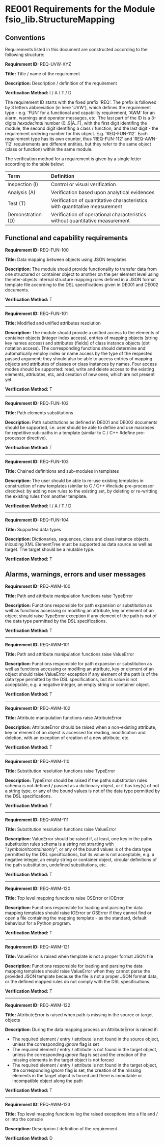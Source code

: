 # RE001 Requirements for the Module fsio_lib.StructureMapping

## Conventions

Requirements listed in this document are constructed according to the following structure:

**Requirement ID:** REQ-UVW-XYZ

**Title:** Title / name of the requirement

**Description:** Description / definition of the requirement

**Verification Method:** I / A / T / D

The requirement ID starts with the fixed prefix 'REQ'. The prefix is followed by 3 letters abbreviation (in here 'UVW'), which defines the requirement type - e.g. 'FUN' for a functional and capability requirement, 'AWM' for an alarm, warnings and operator messages, etc. The last part of the ID is a 3-digits *hexadecimal* number (0..9|A..F), with the first digit identifing the module, the second digit identifing a class / function, and the last digit - the requirement ordering number for this object. E.g. 'REQ-FUN-112'. Each requirement type has its own counter, thus 'REQ-FUN-112' and 'REQ-AWN-112' requirements are different entities, but they refer to the same object (class or function) within the same module.

The verification method for a requirement is given by a single letter according to the table below:

| **Term**          | **Definition**                                                               |
| :---------------- | :--------------------------------------------------------------------------- |
| Inspection (I)    | Control or visual verification                                               |
| Analysis (A)      | Verification based upon analytical evidences                                 |
| Test (T)          | Verification of quantitative characteristics with quantitative measurement   |
| Demonstration (D) | Verification of operational characteristics without quantitative measurement |

## Functional and capability requirements

**Requirement ID:** REQ-FUN-100

**Title:** Data mapping between objects using JSON templates

**Description:** The module should provide functionality to transfer data from one structured or container object to another on the per element level using theinter-objects internal structure mapping rules defined in a JSON format template file according to the DSL specifications given in DE001 and DE002 documents.

**Verification Method:** T

---

**Requirement ID:** REQ-FUN-101

**Title:** Modified and unified attributes resolution 

**Description:** The module should provide a unified access to the elements of container objects (integer index access), entries of mapping objects (string key names access) and attributes (fields) of class instance objects (dot notation access). The corresponding functions should determine and automatically employ index or name access by the type of the respected passed argument; they should also be able to access entries of mapping objects and attributes of classes or class instances by names. Four access modes should be supported: read, write and delete access to the existing elements, attriubtes, etc, and creation of new ones, which are not present yet.

**Verification Method:** T

---

**Requirement ID:** REQ-FUN-102

**Title:** Path elements substitutions

**Description:** Path substitutions as defined in DE001 and DE002 documents should be supported, i.e. user should be able to define and use macroses for repetitive sub-paths in a template (similar to C / C++ #define pre-processor directive).

**Verification Method:** T

---

**Requirement ID:** REQ-FUN-103

**Title:** Chained definitions and sub-modules in templates

**Description:** The user should be able to re-use existing templates in construction of new templates (similar to C / C++ #include pre-processor directive): by adding new rules to the existing set, by deleting or re-writting the existing rules from another template.

**Verification Method:** I / A / T / D

---

**Requirement ID:** REQ-FUN-104

**Title:** Supported data types

**Description:** Dictionaries, sequences, class and class instance objects, inlcuding XML ElementTree must be supported as data source as well as target. The target should be a mutable type.

**Verification Method:** T

## Alarms, warnings, errors and user messages

**Requirement ID:** REQ-AWM-100

**Title:** Path and attribute manipulation functions raise TypeError

**Description:** Functions responsible for path expansion or substitution as well as functions accessing or modifing an attribute, key or element of an object should raise TypeError exception if any element of the path is not of the data type permitted by the DSL specifications.

**Verification Method:** T

---

**Requirement ID:** REQ-AWM-101

**Title:** Path and attribute manipulation functions raise ValueError

**Description:** Functions responsible for path expansion or substitution as well as functions accessing or modifing an attribute, key or element of an object should raise ValueError exception if any element of the path is of the data type permitted by the DSL specifications, but its value is not acceptable, e.g. a negative integer, an empty string or container object.

**Verification Method:** T

---

**Requirement ID:** REQ-AWM-102

**Title:** Attribute manipulation functions raise AttributeError

**Description:** AttributeError should be raised when a non-existing attribute, key or element of an object is accessed for reading, modification and deletion, with an exception of creation of a new attribute, etc.

**Verification Method:** T

---

**Requirement ID:** REQ-AWM-110

**Title:** Substitution resolution functions raise TypeError

**Description:** TypeError should be raised if the paths substitution rules schema is not defined / passed as a dictionary object, or it has key(s) of not a string type, or any of the bound values is not of the data type permitted by the DSL specifications.

**Verification Method:** T

---

**Requirement ID:** REQ-AWM-111

**Title:** Substitution resolution functions raise ValueError

**Description:** ValueError should be raised if, at least, one key in the paths substitution rules schema is a string not strarting with '$' symbol or it contains only '$', or any of the bound values is of the data type permitted by the DSL specifications, but its value is not acceptable, e.g. a negative integer, an empty string or container object, circular definitions of the path substitution, undefined substitutions, etc.

**Verification Method:** T

---

**Requirement ID:** REQ-AWM-120

**Title:** Top level mapping functions raise OSError or IOError

**Description:** Functions responsible for loading and parsing the data mapping templates should raise IOError or OSError if they cannot find or open a file containing the mapping template - as the standard, default behaviour for a Python program.

**Verification Method:** T

---

**Requirement ID:** REQ-AWM-121

**Title:** ValueError is raised when template is not a proper format JSON file

**Description:** Functions responsible for loading and parsing the data mapping templates should raise ValueError when they cannot parse the provided JSON template because the file is not a proper JSON format data, or the defined mapped rules do not comply with the DSL specifications.

**Verification Method:** T

---

**Requirement ID:** REQ-AWM-122

**Title:** AttributeError is raised when path is missing in the source or target objects

**Description:** During the data mapping process an AttributeError is raised if:

* The required element / entry / attribute is not found in the source object, unless the corresponding *ignore* flag is set
* The required element / entry / attribute is not found in the target object, unless the corresponding *ignore* flag is set and the creation of the missing elements in the target object is not forced
* The required element / entry / attribute is not found in the target object, the corresponding *ignore* flag is set, the creation of the missing elements in the target object is forced and there is immutable or incompatible object along the path

**Verification Method:** T

---

**Requirement ID:** REQ-AWM-123

**Title:** Top level mapping functions log the raised exceptions into a file and / or into the console

**Description:** Descriprion / definition of the requirement

**Verification Method:** D
